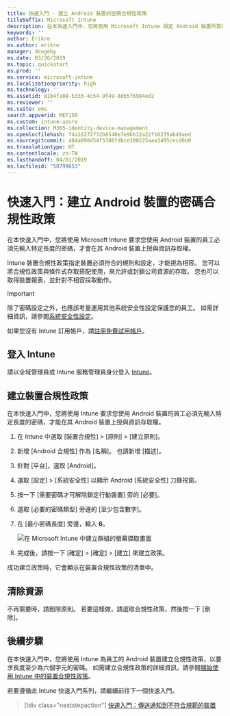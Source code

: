 ```yaml
---
title: 快速入門 - 建立 Android 裝置的密碼合規性政策
titleSuffix: Microsoft Intune
description: 在本快速入門中，您將使用 Microsoft Intune 設定 Android 裝置所需的密碼長度。
keywords: ''
author: Erikre
ms.author: erikre
manager: dougeby
ms.date: 03/26/2019
ms.topic: quickstart
ms.prod: ''
ms.service: microsoft-intune
ms.localizationpriority: high
ms.technology: ''
ms.assetid: 81b4fa08-5333-4c54-9f49-8db5f6984ed2
ms.reviewer: ''
ms.suite: ems
search.appverid: MET150
ms.custom: intune-azure
ms.collection: M365-identity-device-management
ms.openlocfilehash: f4a16272f32b8546e7e9bb12a22f16235ab49aed
ms.sourcegitcommit: 484a898d54f5386fdbce300225aaa3495cecd6b0
ms.translationtype: HT
ms.contentlocale: zh-TW
ms.lasthandoff: 04/01/2019
ms.locfileid: "58799653"
---
```

# <a name="quickstart-create-a-password-compliance-policy-for-android-devices"></a>快速入門：建立 Android 裝置的密碼合規性政策

在本快速入門中，您將使用 Microsoft Intune 要求您使用 Android 裝置的員工必須先輸入特定長度的密碼，才會在其 Android 裝置上授與資訊存取權。 

Intune 裝置合規性政策指定裝置必須符合的規則和設定，才能視為相容。 您可以將合規性政策與條件式存取搭配使用，來允許或封鎖公司資源的存取。 您也可以取得裝置報表，並針對不相容採取動作。

> [!IMPORTANT]
> 除了密碼設定之外，也應該考量運用其他系統安全性設定保護您的員工。 如需詳細資訊，請參閱[系統安全性設定](compliance-policy-create-android-for-work.md#system-security-settings)。

如果您沒有 Intune 訂用帳戶，請[註冊免費試用帳戶](free-trial-sign-up.md)。

## <a name="sign-in-to-intune"></a>登入 Intune

請以全域管理員或 Intune 服務管理員身分登入 [Intune](https://aka.ms/intuneportal)。 

## <a name="create-a-device-compliance-policy"></a>建立裝置合規性政策

在本快速入門中，您將使用 Intune 要求您使用 Android 裝置的員工必須先輸入特定長度的密碼，才能在其 Android 裝置上授與資訊存取權。

1. 在 Intune 中選取 [裝置合規性] > [原則] > [建立原則]。
2. 新增 [Android 合規性] 作為 [名稱]。 也請新增 [描述]。
3. 針對 [平台]，選取 [Android]。 
4. 選取 [設定] > [系統安全性] 以顯示 Android [系統安全性] 刀鋒視窗。
5. 按一下 [需要密碼才可解除鎖定行動裝置] 旁的 [必要]。
6. 選取 [必要的密碼類型] 旁邊的 [至少包含數字]。
7. 在 [最小密碼長度] 旁邊，輸入 **6**。 

    ![在 Microsoft Intune 中建立群組的螢幕擷取畫面](media/quickstart-set-password-length-android/quickstart-set-password-length-android-01.png)

7. 完成後，請按一下 [確定] > [確定] > [建立] 來建立政策。

成功建立政策時，它會顯示在裝置合規性政策的清單中。 

## <a name="clean-up-resources"></a>清除資源

不再需要時，請刪除原則。 若要這樣做，請選取合規性政策，然後按一下 [刪除]。

## <a name="next-steps"></a>後續步驟

在本快速入門中，您將使用 Intune 為員工的 Android 裝置建立合規性政策，以要求長度至少為六個字元的密碼。 如需建立合規性政策的詳細資訊，請參閱[開始使用 Intune 中的裝置合規性政策](device-compliance-get-started.md)。

若要遵循此 Intune 快速入門系列，請繼續前往下一個快速入門。

> [!div class="nextstepaction"]
> [快速入門：傳送通知到不符合規範的裝置](quickstart-send-notification.md)
